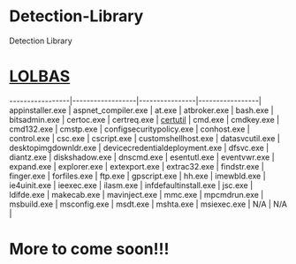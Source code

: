 # Detection-Library
Detection Library

# [LOLBAS](https://lolbas-project.github.io/)

 
-----------------|------------------|----------------|-----------------|
appinstaller.exe | aspnet_compiler.exe | at.exe | atbroker.exe | 
bash.exe | bitsadmin.exe | certoc.exe | certreq.exe |
[certutil](https://github.com/matze-infosec/Detection-Library/blob/main/Assets/lolbas/lolbas_certutil.yml) | cmd.exe | cmdkey.exe | cmd132.exe |
cmstp.exe | configsecuritypolicy.exe | conhost.exe | control.exe | 
csc.exe | cscript.exe | customshellhost.exe | datasvcutil.exe |
desktopimgdownldr.exe | devicecredentialdeployment.exe | dfsvc.exe | diantz.exe |
diskshadow.exe | dnscmd.exe | esentutl.exe | eventvwr.exe | 
expand.exe | explorer.exe | extexport.exe | extrac32.exe | 
findstr.exe | finger.exe | forfiles.exe | ftp.exe | 
gpscript.exe | hh.exe | imewbld.exe | ie4uinit.exe | 
ieexec.exe | ilasm.exe | infdefaultinstall.exe | jsc.exe | 
ldifde.exe | makecab.exe | mavinject.exe | mmc.exe | 
mpcmdrun.exe | msbuild.exe | msconfig.exe | msdt.exe |
mshta.exe | msiexec.exe | N/A | N/A | 

# More to come soon!!!

